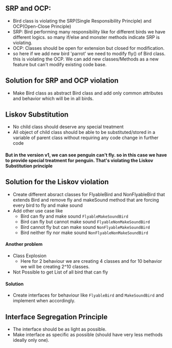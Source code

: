 ## SRP and OCP:
* Bird class is violating the SRP(Single Responsibility Principle) and OCP(Open-Close Principle)
* SRP: Bird performing many responsibility like for different birds we have different logics. so many 
   if/else and monster methods indicate SRP is violating.
* OCP: Classes should be open for extension but closed for modification.
* so here if we add new bird 'parrot' we need to modify fly() of Bird class. this is violating the OCP.
  We can add new classes/Methods as a new feature but can't modify existing code base.


## Solution for SRP and OCP violation
* Make Bird class as abstract Bird class and add only common attributes and behavior which will be in all birds.

## Liskov Substitution
* No child class should deserve any special treatment
* All object of child class should be able to be substituted/stored in a variable of parent class without requiring any code change in further code

#### But in the version v1, we can see penguin can't fly. so in this case we have to provide special treatment for penguin. That's violating the Liskov Substitution principle

## Solution for the Liskov violation
* Create different absract classes for FlyableBird and NonFlyableBird that extends Bird and remove fly and makeSound method that are forcing every bird to fly and make sound
* Add other use case like
   * Bird can fly and make sound `FlyableMakeSoundBird`
   * Bird can fly but cannot make sound `FlyableNonMakeSoundBird`
   * Bird cannot fly but can make sound `NonFlyableMakeSoundBird`
   * Bird neither fly nor make sound `NonFlyableNonMakeSoundBird`
#### Another problem
* Class Explosion
   * Here for 2 behaviour we are creating 4 classes and for 10 behavior we will be creating 2^10 classes.
* Not Possible to get List of all bird that can fly 
#### Solution
* Create interfaces for behaviour like `FlyableBird` and `MakeSoundBird` and implement when accordingly.

## Interface Segregation Principle
* The interface should be as light as possible.
* Make interface as specific as possible (should have very less methods ideally only one).